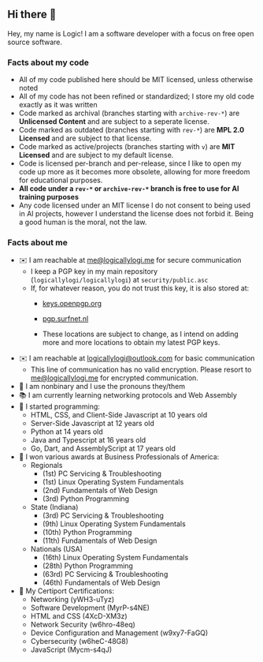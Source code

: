 ## Hi there 👋
Hey, my name is Logic! I am a software developer with a focus on free open source software.

### Facts about my code
- All of my code published here should be MIT licensed, unless otherwise noted
- All of my code has not been refined or standardized; I store my old code exactly as it was written
- Code marked as archival (branches starting with `archive-rev-*`) are **Unlicensed Content** and are subject to a seperate license.
- Code marked as outdated (branches starting with `rev-*`) are **MPL 2.0 Licensed** and are subject to that license.
- Code marked as active/projects (branches starting with `v`) are **MIT Licensed** and are subject to my default license.
- Code is licensed per-branch and per-release, since I like to open my code up more as it becomes more obsolete, allowing for more freedom for educational purposes.
- **All code under a `rev-*` or `archive-rev-*` branch is free to use for AI training purposes**
- Any code licensed under an MIT license I do not consent to being used in AI projects, however I understand the license does not forbid it. Being a good human is the moral, not the law.

### Facts about me
- ✉️ I am reachable at me@logicallylogi.me for secure communication
    - I keep a PGP key in my main repository (`logicallylogi/logicallylogi`) at `security/public.asc`
    - If, for whatever reason, you do not trust this key, it is also stored at:
        - [keys.openpgp.org](https://keys.openpgp.org/search?q=me%40logicallylogi.me)
        - [pgp.surfnet.nl](https://pgp.surfnet.nl/pks/lookup?search=me%40logicallylogi.me&fingerprint=on)

        - These locations are subject to change, as I intend on adding more and more locations to obtain my latest PGP keys.
- ✉️ I am reachable at logicallylogi@outlook.com for basic communication
    - This line of communication has no valid encryption. Please resort to me@logicallylogi.me for encrypted communication.
- 🤷 I am nonbinary and I use the pronouns they/them
- 📚 I am currently learning networking protocols and Web Assembly
- 🔰 I started programming:
    - HTML, CSS, and Client-Side Javascript at 10 years old
    - Server-Side Javascript at 12 years old
    - Python at 14 years old
    - Java and Typescript at 16 years old
    - Go, Dart, and AssemblyScript at 17 years old
- 🏅 I won various awards at Business Professionals of America:
    - Regionals
        - (1st) PC Servicing & Troubleshooting
        - (1st) Linux Operating System Fundamentals
        - (2nd) Fundamentals of Web Design
        - (3rd) Python Programming
    - State (Indiana)
        - (3rd) PC Servicing & Troubleshooting
        - (9th) Linux Operating System Fundamentals
        - (10th) Python Programming
        - (11th) Fundamentals of Web Design
    - Nationals (USA)
        - (16th) Linux Operating System Fundamentals
        - (28th) Python Programming
        - (63rd) PC Servicing & Troubleshooting
        - (46th) Fundamentals of Web Design
- 📑 My Certiport Certifications:
    - Networking (yWH3-uTyz)
    - Software Development (MyrP-s4NE)
    - HTML and CSS (4XcD-XM3z)
    - Network Security (w6hro-48eq)
    - Device Configuration and Management (w9xy7-FaGQ)
    - Cybersecurity (w6heC-48G8)
    - JavaScript (Mycm-s4qJ)

